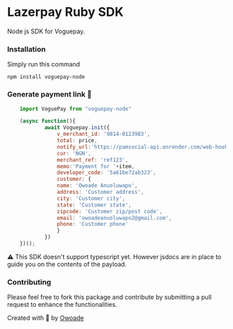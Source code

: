 # Lazerpay Ruby SDK

Node js SDK for Voguepay.

### Installation

Simply run this command

```
npm install voguepay-node
```
### Generate payment link 🔗

```js
    import VoguePay from "voguepay-node"

    (async function(){
            await Voguepay.init({
                v_merchant_id: '9814-0123983',
                total: price,
                notify_url:'https://pamsocial-api.onrender.com/web-hook/voguepay/payment',
                cur: 'NGN',
                merchant_ref: 'ref123',
                memo:'Payment for '+item,
                developer_code: '5a61be72ab323',
                customer: {
                name: 'Owoade Anuoluwapo',
                address: 'Customer address',
                city: 'Customer city',
                state: 'Customer state',
                zipcode: 'Customer zip/post code',
                email: 'owoadeanuoluwapo2@gmail.com',
                phone: 'Customer phone'
                }
            })
    })();

```

⚠️ This SDK doesn't support typescript yet. However jsdocs are in place to guide you on the contents of the payload.

### Contributing

Please feel free to fork this package and contribute by submitting a pull request to enhance the functionalities.


Created with 🧡 by [Owoade](https://my-portfolio-owoade.vercel.app/)